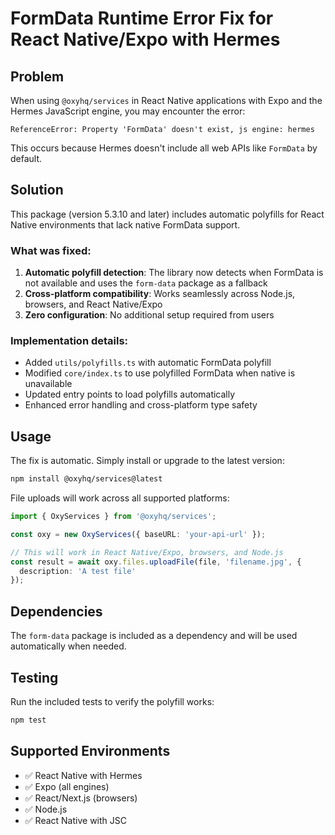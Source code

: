 # FormData Runtime Error Fix for React Native/Expo with Hermes

## Problem
When using `@oxyhq/services` in React Native applications with Expo and the Hermes JavaScript engine, you may encounter the error:

```
ReferenceError: Property 'FormData' doesn't exist, js engine: hermes
```

This occurs because Hermes doesn't include all web APIs like `FormData` by default.

## Solution
This package (version 5.3.10 and later) includes automatic polyfills for React Native environments that lack native FormData support.

### What was fixed:
1. **Automatic polyfill detection**: The library now detects when FormData is not available and uses the `form-data` package as a fallback
2. **Cross-platform compatibility**: Works seamlessly across Node.js, browsers, and React Native/Expo
3. **Zero configuration**: No additional setup required from users

### Implementation details:
- Added `utils/polyfills.ts` with automatic FormData polyfill
- Modified `core/index.ts` to use polyfilled FormData when native is unavailable
- Updated entry points to load polyfills automatically
- Enhanced error handling and cross-platform type safety

## Usage
The fix is automatic. Simply install or upgrade to the latest version:

```bash
npm install @oxyhq/services@latest
```

File uploads will work across all supported platforms:

```typescript
import { OxyServices } from '@oxyhq/services';

const oxy = new OxyServices({ baseURL: 'your-api-url' });

// This will work in React Native/Expo, browsers, and Node.js
const result = await oxy.files.uploadFile(file, 'filename.jpg', { 
  description: 'A test file' 
});
```

## Dependencies
The `form-data` package is included as a dependency and will be used automatically when needed.

## Testing
Run the included tests to verify the polyfill works:

```bash
npm test
```

## Supported Environments
- ✅ React Native with Hermes
- ✅ Expo (all engines)
- ✅ React/Next.js (browsers)
- ✅ Node.js
- ✅ React Native with JSC
